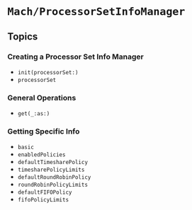 # ``Mach/ProcessorSetInfoManager``

## Topics

### Creating a Processor Set Info Manager

- ``init(processorSet:)``
- ``processorSet``

### General Operations

 - ``get(_:as:)``

### Getting Specific Info

- ``basic``
- ``enabledPolicies``
- ``defaultTimesharePolicy``
- ``timesharePolicyLimits``
- ``defaultRoundRobinPolicy``
- ``roundRobinPolicyLimits``
- ``defaultFIFOPolicy``
- ``fifoPolicyLimits``